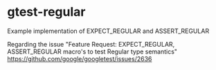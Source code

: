# gtest-regular
Example implementation of EXPECT_REGULAR and ASSERT_REGULAR

Regarding the issue "Feature Request: EXPECT_REGULAR, ASSERT_REGULAR macro's to test Regular type semantics"
https://github.com/google/googletest/issues/2636
